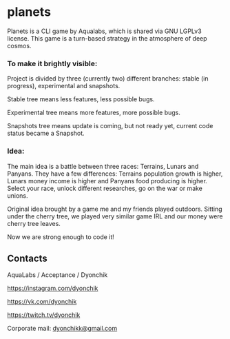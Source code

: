 # planets
Planets is a CLI game by Aqualabs, which is shared via GNU LGPLv3 license.
This game is a turn-based strategy in the atmosphere of deep cosmos.

### To make it brightly visible:

Project is divided by three (currently two) different branches: stable (in progress), experimental and snapshots.

Stable tree means less features, less possible bugs.

Experimental tree means more features, more possible bugs.

Snapshots tree means update is coming, but not ready yet, current code status became a Snapshot.

### Idea:

The main idea is a battle between three races: Terrains, Lunars and Panyans. They have a few differences: Terrains population growth is higher, Lunars money income is higher and Panyans food producing is higher.
Select your race, unlock different researches, go on the war or make unions.

Original idea brought by a game me and my friends played outdoors. Sitting under the cherry tree, we played very similar game IRL and our money were cherry tree leaves.

Now we are strong enough to code it!

## Contacts

AquaLabs / Acceptance / Dyonchik

https://instagram.com/dyonchik

https://vk.com/dyonchik

https://twitch.tv/dyonchik

Corporate mail: dyonchikk@gmail.com
